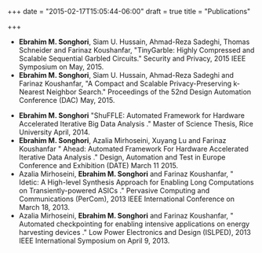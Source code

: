 +++
date = "2015-02-17T15:05:44-06:00"
draft = true
title = "Publications"

+++

* <b>Ebrahim M. Songhori</b>, Siam U. Hussain, Ahmad-Reza Sadeghi, Thomas Schneider and Farinaz Koushanfar, "TinyGarble: Highly Compressed and Scalable Sequential Garbled Circuits." Security and Privacy, 2015 IEEE Symposium on May, 2015.
* <b>Ebrahim M. Songhori</b>, Siam U. Hussain, Ahmad-Reza Sadeghi and Farinaz Koushanfar, "A Compact and Scalable Privacy-Preserving k-Nearest Neighbor Search." Proceedings of the 52nd Design Automation Conference (DAC) May, 2015.
<!--more-->
* <b>Ebrahim M. Songhori</b> "ShuFFLE: Automated Framework for Hardware Accelerated Iterative Big Data Analysis ." Master of Science Thesis, Rice University April, 2014.
* <b>Ebrahim M. Songhori</b>, Azalia Mirhoseini, Xuyang Lu and Farinaz Koushanfar " Ahead: Automated Framework For Hardware Accelerated Iterative Data Analysis ." Design, Automation and Test in Europe Conference and Exhibition (DATE) March 11 2015.
* Azalia Mirhoseini, <b>Ebrahim M. Songhori</b> and Farinaz Koushanfar, " Idetic: A High-level Synthesis Approach for Enabling Long Computations on Transiently-powered ASICs ." Pervasive Computing and Communications (PerCom), 2013 IEEE International Conference on March 18, 2013.
* Azalia Mirhoseini, <b>Ebrahim M. Songhori</b> and Farinaz Koushanfar, " Automated checkpointing for enabling intensive applications on energy harvesting devices ." Low Power Electronics and Design (ISLPED), 2013 IEEE International Symposium on April 9, 2013.
<!--more-->
